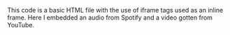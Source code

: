 This code is a basic HTML file with the use of iframe tags used as an inline frame. Here I embedded an audio from Spotify and a video gotten from YouTube.
